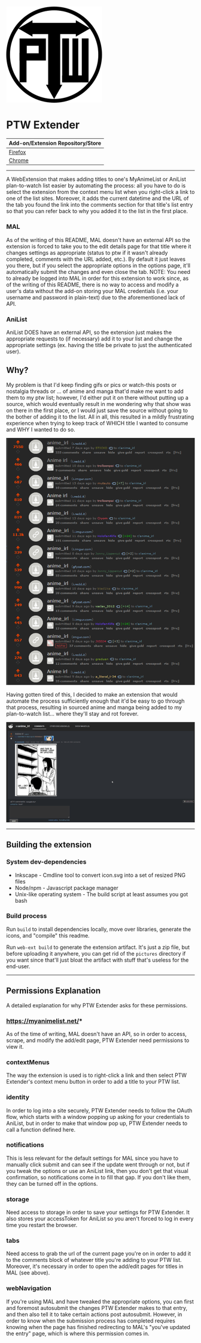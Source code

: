 ![PTW Extender Icon](icons/icon.svg "PTW Extender Icon")

# PTW Extender

| Add-on/Extension Repository/Store |
| --- |
| [Firefox](https://addons.mozilla.org/en-US/firefox/addon/ptw-extender/) |
| [Chrome](https://chrome.google.com/webstore/detail/ptw-extender/cbllkljhggikogmnnfiihcbgenkmjanh)

---

A WebExtension that makes adding titles to one's MyAnimeList or AniList plan-to-watch list easier by automating the process: all you have to do is select the extension from the context menu list when you right-click a link to one of the list sites.  Moreover, it adds the current datetime and the URL of the tab you found the link into the comments section for that title's list entry so that you can refer back to why you added it to the list in the first place.

### MAL
As of the writing of this README, MAL doesn't have an external API so the extension is forced to take you to the edit details page for that title where it changes settings as appropriate (status to ptw if it wasn't already completed, comments with the URL added, etc.).  By default it just leaves you there, but if you select the appropriate options in the options page, it'll automatically submit the changes and even close the tab.  NOTE: You need to already be logged into MAL in order for this extension to work since, as of the writing of this README, there is no way to access and modify a user's data without the add-on storing your MAL credentials (i.e. your username and password in plain-text) due to the aforementioned lack of API.

### AniList
AniList DOES have an external API, so the extension just makes the appropriate requests to (if necessary) add it to your list and change the appropriate settings (ex. having the title be private to just the authenticated user).

## Why?
My problem is that I'd keep finding gifs or pics or watch-this posts or nostalgia threads or ... of anime and manga that'd make me want to add them to my ptw list; however, I'd either put it on there without putting up a source, which would eventually result in me wondering why that show was on there in the first place, or I would just save the source without going to the bother of adding it to the list.  All in all, this resulted in a mildly frustrating experience when trying to keep track of WHICH title I wanted to consume and WHY I wanted to do so.

![The Problem](the_problem.png "The Problem")

Having gotten tired of this, I decided to make an extension that would automate the process sufficiently enough that it'd be easy to go through that process, resulting in sourced anime and manga being added to my plan-to-watch list... where they'll stay and rot forever. 

![The Solution](the_solution.gif "The Solution")

---

## Building the extension
### System dev-dependencies
  * Inkscape - Cmdline tool to convert icon.svg into a set of resized PNG files
  * Node/npm - Javascript package manager
  * Unix-like operating system - The build script at least assumes you got bash

### Build process
Run `build` to install dependencies locally, move over libraries, generate the icons, and "compile" this readme.

Run `web-ext build` to generate the extension artifact.  It's just a zip file, but before uploading it anywhere, you can get rid of the `pictures` directory if you want since that'll just bloat the artifact with stuff that's useless for the end-user.

----

## Permissions Explanation
A detailed explanation for why PTW Extender asks for these permissions.

### https://myanimelist.net/*
As of the time of writing, MAL doesn't have an API, so in order to access, scrape, and modify the add/edit page, PTW Extender need permissions to view it.

### contextMenus
The way the extension is used is to right-click a link and then select PTW Extender's context menu button in order to add a title to your PTW list.

### identity
In order to log into a site securely, PTW Extender needs to follow the OAuth flow, which starts with a window popping up asking for your credentials to AniList, but in order to make that window pop up, PTW Extender needs to call a function defined here.

### notifications
This is less relevant for the default settings for MAL since you have to manually click submit and can see if the update went through or not, but if you tweak the options or use an AniList link, then you don't get that visual confirmation, so notifications come in to fill that gap.  If you don't like them, they can be turned off in the options.

### storage
Need access to storage in order to save your settings for PTW Extender.  It also stores your accessToken for AniList so you aren't forced to log in every time you restart the browser.

### tabs
Need access to grab the url of the current page you're on in order to add it to the comments block of whatever title you're adding to your PTW list.  Moreover, it's necessary in order to open the add/edit pages for titles in MAL (see above).

### webNavigation
If you're using MAL and have tweaked the appropriate options, you can first and foremost autosubmit the changes PTW Extender makes to that entry, and then also tell it to take certain actions post autosubmit.  However, in order to know when the submission process has completed requires knowing when the page has finished redirecting to MAL's "you've updated the entry" page, which is where this permission comes in.
